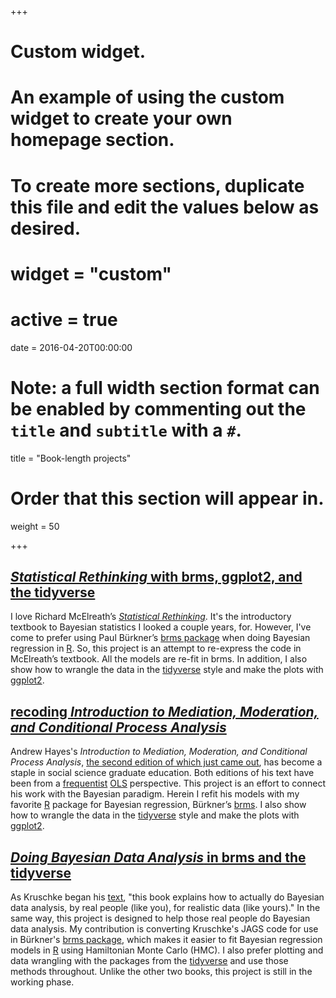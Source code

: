 +++
# Custom widget.
# An example of using the custom widget to create your own homepage section.
# To create more sections, duplicate this file and edit the values below as desired.

# widget = "custom"
# active = true
date = 2016-04-20T00:00:00

# Note: a full width section format can be enabled by commenting out the `title` and `subtitle` with a `#`.
title = "Book-length projects"

# Order that this section will appear in.
weight = 50

+++

## [*Statistical Rethinking* with brms, ggplot2, and the tidyverse](https://bookdown.org/connect/#/apps/1850/access)

I love Richard McElreath’s [*Statistical Rethinking*](http://xcelab.net/rm/statistical-rethinking/). It's the introductory textbook to Bayesian statistics I looked a couple years, for. However, I've come to prefer using Paul Bürkner’s [brms package](https://github.com/paul-buerkner/brms) when doing Bayesian regression in [R](https://bookdown.org/rdpeng/rprogdatascience/history-and-overview-of-r.html). So, this project is an attempt to re-express the code in McElreath’s textbook. All the models are re-fit in brms. In addition, I also show how to wrangle the data in the [tidyverse](https://www.tidyverse.org) style and make the plots with [ggplot2](https://ggplot2.tidyverse.org).

## [recoding *Introduction to Mediation, Moderation, and Conditional Process Analysis*](https://bookdown.org/connect/#/apps/1523/access)

Andrew Hayes's *Introduction to Mediation, Moderation, and Conditional Process Analysis*, [the second edition of which just came out](http://afhayes.com/introduction-to-mediation-moderation-and-conditional-process-analysis.html), has become a staple in social science graduate education. Both editions of his text have been from a [frequentist](https://en.wikipedia.org/wiki/Frequentist_inference) [OLS](https://en.wikipedia.org/wiki/Ordinary_least_squares) perspective. This project is an effort to connect his work with the Bayesian paradigm. Herein I refit his models with my favorite [R](https://bookdown.org/rdpeng/rprogdatascience/history-and-overview-of-r.html) package for Bayesian regression, Bürkner’s [brms](https://github.com/paul-buerkner/brms). I also show how to wrangle the data in the [tidyverse](https://www.tidyverse.org) style and make the plots with [ggplot2](https://ggplot2.tidyverse.org).

## [*Doing Bayesian Data Analysis* in brms and the tidyverse](https://bookdown.org/ajkurz/DBDA_recoded/)

As Kruschke began his [text](https://sites.google.com/site/doingbayesiandataanalysis/), "this book explains how to actually do Bayesian data analysis, by real people (like you), for realistic data (like yours)." In the same way, this project is designed to help those real people do Bayesian data analysis. My contribution is converting Kruschke's JAGS code for use in Bürkner's [brms package](https://github.com/paul-buerkner/brms), which makes it easier to fit Bayesian regression models in [R](https://bookdown.org/rdpeng/rprogdatascience/history-and-overview-of-r.html) using Hamiltonian Monte Carlo (HMC). I also prefer plotting and data wrangling with the packages from the [tidyverse](https://www.tidyverse.org) and use those methods throughout. Unlike the other two books, this project is still in the working phase.


